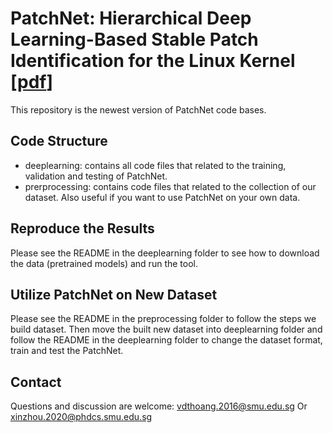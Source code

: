 


# PatchNet: Hierarchical Deep Learning-Based Stable Patch Identification for the Linux Kernel [[pdf](https://arxiv.org/pdf/1911.03576.pdf)]

This repository is the newest version of PatchNet code bases.

## Code Structure
 - deeplearning:     contains all code files that related to the training, validation and testing of PatchNet.
 - prerprocessing:   contains code files that related to the collection of our dataset. Also useful if you want to use PatchNet on your own data.

## Reproduce the Results

Please see the README in the deeplearning folder to see how to download the data (pretrained models) and run the tool.

## Utilize PatchNet on New Dataset

Please see the README in the preprocessing folder to follow the steps we build dataset.
Then move the built new dataset into deeplearning folder and follow the README in the deeplearning folder to change the dataset format, train and test the PatchNet.

## Contact

Questions and discussion are welcome: vdthoang.2016@smu.edu.sg Or xinzhou.2020@phdcs.smu.edu.sg
